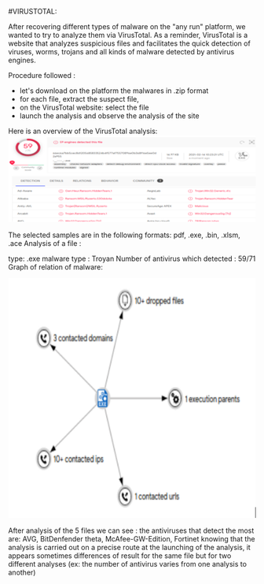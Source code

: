 
#VIRUSTOTAL:

After recovering different types of malware on the "any run" platform, we wanted to try to analyze them via VirusTotal.
As a reminder, VirusTotal is a website that analyzes suspicious files and facilitates the quick detection of viruses, worms, trojans and all kinds of malware detected by antivirus engines.

Procedure followed :
- let's download on the platform the malwares in .zip format
- for each file, extract the suspect file,
- on the VirusTotal website: select the file 
- launch the analysis and observe the analysis of the site


Here is an overview of the VirusTotal analysis:
![image](https://github.com/MichalonCarpino/Tools_Legal_Utilisation/blob/main/Tools_Legal_Utilisation/images/VT1.PNG)

The selected samples are in the following formats: pdf, .exe, .bin, .xlsm, .ace
Analysis of a file : 

type: .exe
malware type : Troyan
Number of antivirus which detected : 59/71
Graph of relation of malware:

![image](https://github.com/MichalonCarpino/Tools_Legal_Utilisation/blob/main/Tools_Legal_Utilisation/images/VT2.PNG)


After analysis of the 5 files we can see :
the antiviruses that detect the most are: AVG, BitDenfender theta, McAfee-GW-Edition, Fortinet
knowing that the analysis is carried out on a precise route at the launching of the analysis, it appears sometimes differences of result for the same file but for two different analyses (ex: the number of antivirus varies from one analysis to another)



